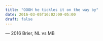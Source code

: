 ```yaml
---
title: "OOOH he tickles it on the way by"
date: 2016-03-05T16:02:00-05:00
draft: false
---
```

— 2016 Brier, NL vs MB